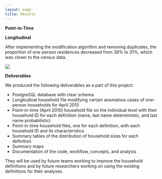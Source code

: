 ```yaml
---
layout: page
title: Results
---
```


**Point-in-Time**


**Longitudinal**

After implementing the modification algorithm and removing duplicates, the proportion of one-person residences decreased from 38% to 31%, which was closer to the census data. 

<img src="{{ site.url }}{{ site.baseurl }}/assets/img/long_results.png">

**Deliverables**

We produced the following deliverables as a part of this project:
- PostgreSQL database with clear schema
- Longitudinal household file modifying certain anomalous cases of one-person households for April 2010
- Point-in-time (April 2010) household file on the individual level with their household ID for each definition (naive, last name deterministic, and last name probabilistic)
- Point-in-time household files, one for each definition, with each household ID and its characteristics
- Summary tables of the distribution of household sizes for each definition
- Summary maps
- Documentation of the code, workflow, concepts, and analysis

They will be used by future teams working to improve the household definitions and by future researchers working on using the existing definitions for their analyses.
